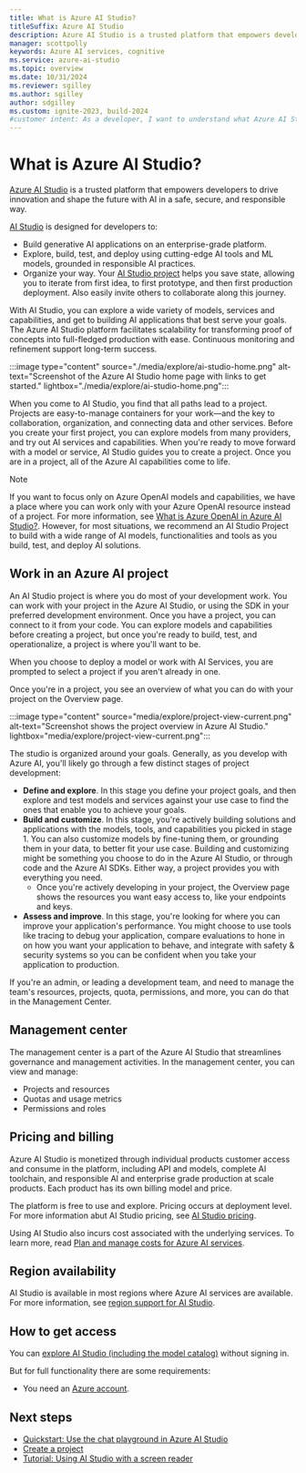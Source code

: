 ```yaml
---
title: What is Azure AI Studio?
titleSuffix: Azure AI Studio
description: Azure AI Studio is a trusted platform that empowers developers to drive innovation and shape the future with AI in a safe, secure, and responsible way.
manager: scottpolly
keywords: Azure AI services, cognitive
ms.service: azure-ai-studio
ms.topic: overview
ms.date: 10/31/2024
ms.reviewer: sgilley
ms.author: sgilley
author: sdgilley
ms.custom: ignite-2023, build-2024
#customer intent: As a developer, I want to understand what Azure AI Studio is so that I can use it to build AI applications.
---
```


# What is Azure AI Studio?

[Azure AI Studio](https://ai.azure.com) is a trusted platform that empowers developers to drive innovation and shape the future with AI in a safe, secure, and responsible way.

[AI Studio](https://ai.azure.com) is designed for developers to:

- Build generative AI applications on an enterprise-grade platform.
- Explore, build, test, and deploy using cutting-edge AI tools and ML models, grounded in responsible AI practices.
- Organize your way. Your [AI Studio project](./how-to/create-projects.md) helps you save state, allowing you to iterate from first idea, to first prototype, and then first production deployment. Also easily invite others to collaborate along this journey.

With AI Studio, you can explore a wide variety of models, services and capabilities, and get to building AI applications that best serve your goals. The Azure AI Studio platform facilitates scalability for transforming proof of concepts into full-fledged production with ease. Continuous monitoring and refinement support long-term success.  

:::image type="content" source="./media/explore/ai-studio-home.png" alt-text="Screenshot of the Azure AI Studio home page with links to get started." lightbox="./media/explore/ai-studio-home.png":::

When you come to AI Studio, you find that all paths lead to a project. Projects are easy-to-manage containers for your work—and the key to collaboration, organization, and connecting data and other services. Before you create your first project, you can explore models from many providers, and try out AI services and capabilities. When you're ready to move forward with a model or service, AI Studio guides you to create a project. Once you are in a project, all of the Azure AI capabilities come to life.

> [!NOTE]
> If you want to focus only on Azure OpenAI models and capabilities, we have a place where you can work only with your Azure OpenAI resource instead of a project. For more information, see [What is Azure OpenAI in Azure AI Studio?](azure-openai-in-ai-studio.md). However, for most situations, we recommend an AI Studio Project to build with a wide range of AI models, functionalities and tools as you build, test, and deploy AI solutions.

## Work in an Azure AI project

An AI Studio project is where you do most of your development work. You can work with your project in the Azure AI Studio, or using the SDK in your preferred development environment. Once you have a project, you can connect to it from your code. You can explore models and capabilities before creating a project, but once you're ready to build, test, and operationalize, a project is where you'll want to be.

When you choose to deploy a model or work with AI Services, you are prompted to select a project if you aren't already in one.

Once you're in a project, you see an overview of what you can do with your project on the Overview page.

:::image type="content" source="media/explore/project-view-current.png" alt-text="Screenshot shows the project overview in Azure AI Studio." lightbox="media/explore/project-view-current.png":::

The studio is organized around your goals. Generally, as you develop with Azure AI, you'll likely go through a few distinct stages of project development:

- **Define and explore**. In this stage you define your project goals, and then explore and test models and services against your use case to find the ones that enable you to achieve your goals.
- **Build and customize**. In this stage, you're actively building solutions and applications with the models, tools, and capabilities you picked in stage 1. You can also customize models by fine-tuning them, or grounding them in your data, to better fit your use case. Building and customizing might be something you choose to do in the Azure AI Studio, or through code and the Azure AI SDKs. Either way, a project provides you with everything you need.
  - Once you're actively developing in your project, the Overview page shows the resources you want easy access to, like your endpoints and keys.
- **Assess and improve**. In this stage, you're looking for where you can improve your application's performance. You might choose to use tools like tracing to debug your application, compare evaluations to hone in on how you want your application to behave, and integrate with safety & security systems so you can be confident when you take your application to production.

If you're an admin, or leading a development team, and need to manage the team's resources, projects, quota, permissions, and more, you can do that in the Management Center.

## Management center

The management center is a part of the Azure AI Studio that streamlines governance and management activities. In the management center, you can view and manage:

- Projects and resources
- Quotas and usage metrics
- Permissions and roles

## Pricing and billing

Azure AI Studio is monetized through individual products customer access and consume in the platform, including API and models, complete AI toolchain, and responsible AI and enterprise grade production at scale products. Each product has its own billing model and price. 

The platform is free to use and explore. Pricing occurs at deployment level. For more information abut AI Studio pricing, see [AI Studio pricing](https://aka.ms/Azure-AI-Studio-New-Pricing-Page).

Using AI Studio also incurs cost associated with the underlying services. To learn more, read [Plan and manage costs for Azure AI services](./how-to/costs-plan-manage.md).

## Region availability

AI Studio is available in most regions where Azure AI services are available. For more information, see [region support for AI Studio](reference/region-support.md).

## How to get access

You can [explore AI Studio (including the model catalog)](./how-to/model-catalog.md) without signing in. 

But for full functionality there are some requirements:
- You need an [Azure account](https://azure.microsoft.com/free/). 

## Next steps 

- [Quickstart: Use the chat playground in Azure AI Studio](quickstarts/get-started-playground.md)
- [Create a project](./how-to/create-projects.md)
- [Tutorial: Using AI Studio with a screen reader](tutorials/screen-reader.md)
